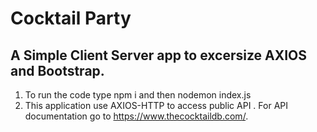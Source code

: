 # Cocktail Party
## A Simple Client Server app to excersize AXIOS and Bootstrap.


1. To run the code type npm i  and then nodemon index.js
2. This application use AXIOS-HTTP to access public API . For API documentation go to https://www.thecocktaildb.com/.